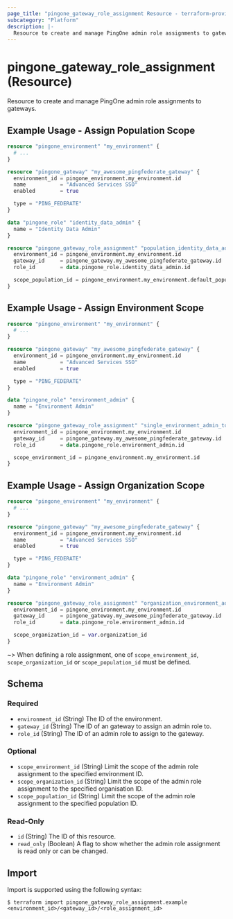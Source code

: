 ```yaml
---
page_title: "pingone_gateway_role_assignment Resource - terraform-provider-pingone"
subcategory: "Platform"
description: |-
  Resource to create and manage PingOne admin role assignments to gateways.
---
```


# pingone_gateway_role_assignment (Resource)

Resource to create and manage PingOne admin role assignments to gateways.

## Example Usage - Assign Population Scope

```terraform
resource "pingone_environment" "my_environment" {
  # ...
}

resource "pingone_gateway" "my_awesome_pingfederate_gateway" {
  environment_id = pingone_environment.my_environment.id
  name           = "Advanced Services SSO"
  enabled        = true

  type = "PING_FEDERATE"
}

data "pingone_role" "identity_data_admin" {
  name = "Identity Data Admin"
}

resource "pingone_gateway_role_assignment" "population_identity_data_admin_to_gateway" {
  environment_id = pingone_environment.my_environment.id
  gateway_id     = pingone_gateway.my_awesome_pingfederate_gateway.id
  role_id        = data.pingone_role.identity_data_admin.id

  scope_population_id = pingone_environment.my_environment.default_population_id
}
```

## Example Usage - Assign Environment Scope

```terraform
resource "pingone_environment" "my_environment" {
  # ...
}

resource "pingone_gateway" "my_awesome_pingfederate_gateway" {
  environment_id = pingone_environment.my_environment.id
  name           = "Advanced Services SSO"
  enabled        = true

  type = "PING_FEDERATE"
}

data "pingone_role" "environment_admin" {
  name = "Environment Admin"
}

resource "pingone_gateway_role_assignment" "single_environment_admin_to_application" {
  environment_id = pingone_environment.my_environment.id
  gateway_id     = pingone_gateway.my_awesome_pingfederate_gateway.id
  role_id        = data.pingone_role.environment_admin.id

  scope_environment_id = pingone_environment.my_environment.id
}
```

## Example Usage - Assign Organization Scope

```terraform
resource "pingone_environment" "my_environment" {
  # ...
}

resource "pingone_gateway" "my_awesome_pingfederate_gateway" {
  environment_id = pingone_environment.my_environment.id
  name           = "Advanced Services SSO"
  enabled        = true

  type = "PING_FEDERATE"
}

data "pingone_role" "environment_admin" {
  name = "Environment Admin"
}

resource "pingone_gateway_role_assignment" "organization_environment_admin_to_gateway" {
  environment_id = pingone_environment.my_environment.id
  gateway_id     = pingone_gateway.my_awesome_pingfederate_gateway.id
  role_id        = data.pingone_role.environment_admin.id

  scope_organization_id = var.organization_id
}
```

~> When defining a role assignment, one of `scope_environment_id`, `scope_organization_id` or `scope_population_id` must be defined.

<!-- schema generated by tfplugindocs -->
## Schema

### Required

- `environment_id` (String) The ID of the environment.
- `gateway_id` (String) The ID of an gateway to assign an admin role to.
- `role_id` (String) The ID of an admin role to assign to the gateway.

### Optional

- `scope_environment_id` (String) Limit the scope of the admin role assignment to the specified environment ID.
- `scope_organization_id` (String) Limit the scope of the admin role assignment to the specified organisation ID.
- `scope_population_id` (String) Limit the scope of the admin role assignment to the specified population ID.

### Read-Only

- `id` (String) The ID of this resource.
- `read_only` (Boolean) A flag to show whether the admin role assignment is read only or can be changed.

## Import

Import is supported using the following syntax:

```shell
$ terraform import pingone_gateway_role_assignment.example <environment_id>/<gateway_id>/<role_assignment_id>
```
